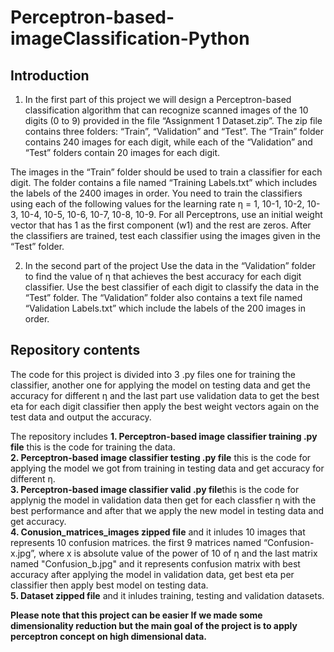 # Perceptron-based-imageClassification-Python

## Introduction 
1. In the first part of this project we will design a Perceptron-based classification algorithm that can recognize scanned images of the 10 digits (0 to 9) provided in the file “Assignment 1 Dataset.zip”. The zip file contains three folders: “Train”, “Validation” and “Test”. The “Train” folder contains 240 images for each digit, while each of the “Validation” and “Test” folders contain 20 images for each digit. 

The images in the “Train” folder should be used to train a classifier for each digit. The folder contains a file named “Training Labels.txt” which includes the labels of the 2400 images in order. You need to train the classifiers using each of the following values for the learning rate η = 1, 10-1, 10-2, 10-3, 10-4, 10-5, 10-6, 10-7, 10-8, 10-9. For all Perceptrons, use an initial weight vector that has 1 as the first component (w1) and the rest are zeros. After the classifiers are trained, test each classifier using the images given in the “Test” folder.

2. In the second part of the project Use the data in the “Validation” folder to find the value of η that achieves the best accuracy for each digit classifier. Use the best classifier of each digit to classify the data in the “Test” folder. The “Validation” folder also contains a text file named “Validation Labels.txt” which include the labels of the 200 images in order.

## Repository contents
The code for this project is divided into 3 .py files one for training the classifier, another one for applying the model on testing data and get the accuracy for different η and the last part use validation data to get the best eta for each digit classifier then apply the best weight vectors again on the test data and output the accuracy.

The repository includes 
**1. Perceptron-based image classifier training .py file** this is the code for training the data.   
**2. Perceptron-based image classifier testing .py file** this is the code for applying the model we got from training in testing data and get accuracy for different η.  
**3. Perceptron-based image classifier valid .py file**this is the code for applynig the model in validation data then get for each classfier η with the best performance and after that we apply the new model in testing data and get accuracy.  
**4. Conusion_matrices_images zipped file** and it inludes 10 images that represents 10 confusion matrices. the first 9 matrices named “Confusion-x.jpg”, where x is absolute value of the power of 10 of η and the last matrix named "Confusion_b.jpg" and it represents confusion matrix with best accuracy after applying the model in validation data, get best eta per classifier then apply best model on testing data.  
**5. Dataset zipped file** and it inludes training, testing and validation datasets.   

**Please note that this project can be easier If we made some dimensionality reduction but the main goal of the project is to apply perceptron concept on high dimensional data.**
